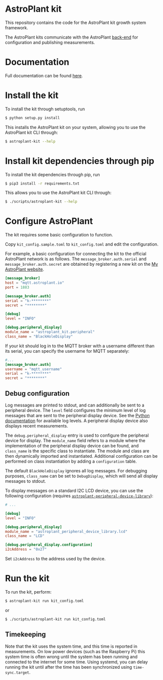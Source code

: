 # AstroPlant kit
This repository contains the code for the AstroPlant kit growth system framework.

The AstroPlant kits communicate with the AstroPlant [back-end](https://github.com/astroplant/astroplant-server) for configuration and publishing measurements.

# Documentation

Full documentation can be found [here](https://astroplant-kit.readthedocs.io/en/latest/index.html).

# Install the kit

To install the kit through setuptools, run

```bash
$ python setup.py install
```

This installs the AstroPlant kit on your system, allowing you to use the AstroPlant kit CLI through:

```bash
$ astroplant-kit --help
```

# Install kit dependencies through pip

To install the kit dependencies through pip, run

```bash
$ pip3 install -r requirements.txt
```

This allows you to use the AstroPlant kit CLI through:

```bash
$ ./scripts/astroplant-kit --help
```

# Configure AstroPlant

The kit requires some basic configuration to function.

Copy `kit_config.sample.toml` to `kit_config.toml` and edit the configuration.

For example, a basic configuration for connecting the kit to the official AstroPlant network is as follows.
The `message_broker.auth.serial` and `message_broker.auth.secret` are obtained by registering a new kit on the [My AstroPlant website](https://my.astroplant.io).

```toml
[message_broker]
host = "mqtt.astroplant.io"
port = 1883

[message_broker.auth]
serial = "k-********"
secret = "********"

[debug]
level = "INFO"

[debug.peripheral_display]
module_name = "astroplant_kit.peripheral"
class_name = "BlackHoleDisplay"
```

If your kit should log in to the MQTT broker with a username different than its serial, you can specify the username for MQTT separately:

```toml
#...
[message_broker.auth]
username = "mqtt_username"
serial = "k-********"
secret = "********"
```

## Debug configuration

Log messages are printed to stdout, and can additionally be sent to a peripheral device.
The `level` field configures the minimum level of log messages that are sent to the peripheral display device.
See the [Python documentation](https://docs.python.org/3/library/logging.html#logging-levels) for available log levels.
A peripheral display device also displays recent measurements.

The `debug.peripheral_display` entry is used to configure the peripheral device for display.
The `module_name` field refers to a module where the implementation of the peripheral display device can be found, and `class_name` is the specific class to instantiate.
The module and class are then dynamically imported and instantiated.
Additional configuration can be performed on class instantiation by adding a `configuration` table.

The default `BlackHoleDisplay` ignores all log messages.
For debugging purposes, `class_name` can be set to `DebugDisplay`, which will send all display messages to stdout.

To display messages on a standard I2C LCD device, you can use the following configuration (requires [`astroplant-peripheral-device-library`](https://github.com/AstroPlant/astroplant-peripheral-device-library)):

```toml
# ...

[debug]
level = "INFO"

[debug.peripheral_display]
module_name = "astroplant_peripheral_device_library.lcd"
class_name = "LCD"

[debug.peripheral_display.configuration]
i2cAddress = "0x27"
```

Set `i2cAddress` to the address used by the device.

# Run the kit

To run the kit, perform:

```bash
$ astroplant-kit run kit_config.toml
```

or

```bash
$ ./scripts/astroplant-kit run kit_config.toml
```

## Timekeeping
Note that the kit uses the system time, and this time is reported in measurements.
On low power devices (such as the Raspberry Pi) this system time is often wrong until the system has been running and connected to the internet for some time.
Using systemd, you can delay running the kit until after the time has been synchronized using `time-sync.target`.
